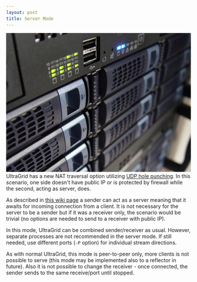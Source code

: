 ```yaml
---
layout: post
title: Server Mode
---
```

[![server](/img/technology-1587673_640.jpg)](https://pixabay.com/)
UltraGrid has a new NAT traversal option utilizing
[UDP hole punching](https://en.wikipedia.org/wiki/UDP_hole_punching).
In this scenario, one side doesn't have public IP or is protected by firewall
while the second, acting as server, does.

As described in [this wiki page](https://github.com/CESNET/UltraGrid/wiki/NAT-traversal#server-mode)
a sender can act as a server meaning that it awaits for incoming connection
from a client. It is not necessary for the server to be a sender but if it was
a receiver only, the scenario would be trivial (no options are needed to send to
a receiver with public IP).

In this mode, UltraGrid can be combined sender/receiver as usual. However, separate
processes are not recommended in the server mode. If still needed, use different ports
(`-P` option) for individual stream directions.

As with normal UltraGrid, this mode is peer-to-peer only, more clients is not possible
to serve (this mode may be implemented also to a reflector in future). Also it is not
possible to change the receiver - once connected, the sender sends to the same receive/port
until stopped.


